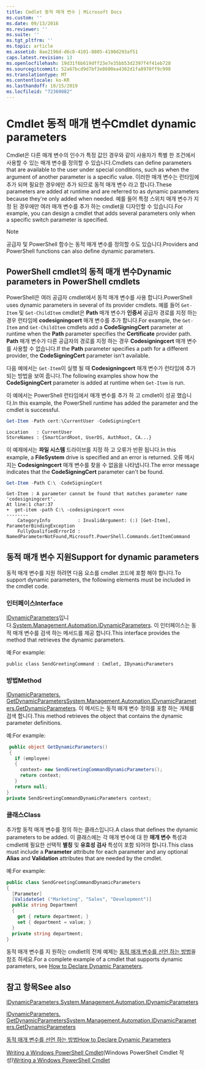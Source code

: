 ```yaml
---
title: Cmdlet 동적 매개 변수 | Microsoft Docs
ms.custom: ''
ms.date: 09/13/2016
ms.reviewer: ''
ms.suite: ''
ms.tgt_pltfrm: ''
ms.topic: article
ms.assetid: 8ae2196d-d6c8-4101-8805-4190d293af51
caps.latest.revision: 13
ms.openlocfilehash: 19d31f6b619dff23e7e35bb53d2397f4f41eb728
ms.sourcegitcommit: 52a67bcd9d7bf3e8600ea4302d1fa8970ff9c998
ms.translationtype: MT
ms.contentlocale: ko-KR
ms.lasthandoff: 10/15/2019
ms.locfileid: "72369882"
---
```

# <a name="cmdlet-dynamic-parameters"></a><span data-ttu-id="ac861-102">Cmdlet 동적 매개 변수</span><span class="sxs-lookup"><span data-stu-id="ac861-102">Cmdlet dynamic parameters</span></span>

<span data-ttu-id="ac861-103">Cmdlet은 다른 매개 변수의 인수가 특정 값인 경우와 같이 사용자가 특별 한 조건에서 사용할 수 있는 매개 변수를 정의할 수 있습니다.</span><span class="sxs-lookup"><span data-stu-id="ac861-103">Cmdlets can define parameters that are available to the user under special conditions, such as when the argument of another parameter is a specific value.</span></span> <span data-ttu-id="ac861-104">이러한 매개 변수는 런타임에 추가 되며 필요한 경우에만 추가 되므로 동적 매개 변수 라고 합니다.</span><span class="sxs-lookup"><span data-stu-id="ac861-104">These parameters are added at runtime and are referred to as dynamic parameters because they're only added when needed.</span></span> <span data-ttu-id="ac861-105">예를 들어 특정 스위치 매개 변수가 지정 된 경우에만 여러 매개 변수를 추가 하는 cmdlet을 디자인할 수 있습니다.</span><span class="sxs-lookup"><span data-stu-id="ac861-105">For example, you can design a cmdlet that adds several parameters only when a specific switch parameter is specified.</span></span>

> [!NOTE]
> <span data-ttu-id="ac861-106">공급자 및 PowerShell 함수는 동적 매개 변수를 정의할 수도 있습니다.</span><span class="sxs-lookup"><span data-stu-id="ac861-106">Providers and PowerShell functions can also define dynamic parameters.</span></span>

## <a name="dynamic-parameters-in-powershell-cmdlets"></a><span data-ttu-id="ac861-107">PowerShell cmdlet의 동적 매개 변수</span><span class="sxs-lookup"><span data-stu-id="ac861-107">Dynamic parameters in PowerShell cmdlets</span></span>

<span data-ttu-id="ac861-108">PowerShell은 여러 공급자 cmdlet에서 동적 매개 변수를 사용 합니다.</span><span class="sxs-lookup"><span data-stu-id="ac861-108">PowerShell uses dynamic parameters in several of its provider cmdlets.</span></span> <span data-ttu-id="ac861-109">예를 들어 `Get-Item` 및 `Get-ChildItem` cmdlet은 **Path** 매개 변수가 **인증서** 공급자 경로를 지정 하는 경우 런타임에 **codesigningcert** 매개 변수를 추가 합니다.</span><span class="sxs-lookup"><span data-stu-id="ac861-109">For example, the `Get-Item` and `Get-ChildItem` cmdlets add a **CodeSigningCert** parameter at runtime when the **Path** parameter specifies the **Certificate** provider path.</span></span> <span data-ttu-id="ac861-110">**Path** 매개 변수가 다른 공급자의 경로를 지정 하는 경우 **Codesigningcert** 매개 변수를 사용할 수 없습니다.</span><span class="sxs-lookup"><span data-stu-id="ac861-110">If the **Path** parameter specifies a path for a different provider, the **CodeSigningCert** parameter isn't available.</span></span>

<span data-ttu-id="ac861-111">다음 예에서는 `Get-Item`이 실행 될 때 **Codesigningcert** 매개 변수가 런타임에 추가 되는 방법을 보여 줍니다.</span><span class="sxs-lookup"><span data-stu-id="ac861-111">The following examples show how the **CodeSigningCert** parameter is added at runtime when `Get-Item` is run.</span></span>

<span data-ttu-id="ac861-112">이 예에서는 PowerShell 런타임에서 매개 변수를 추가 하 고 cmdlet이 성공 했습니다.</span><span class="sxs-lookup"><span data-stu-id="ac861-112">In this example, the PowerShell runtime has added the parameter and the cmdlet is successful.</span></span>

```powershell
Get-Item -Path cert:\CurrentUser -CodeSigningCert
```

```Output
Location   : CurrentUser
StoreNames : {SmartCardRoot, UserDS, AuthRoot, CA...}
```

<span data-ttu-id="ac861-113">이 예제에서는 **파일 시스템** 드라이브를 지정 하 고 오류가 반환 됩니다.</span><span class="sxs-lookup"><span data-stu-id="ac861-113">In this example, a **FileSystem** drive is specified and an error is returned.</span></span> <span data-ttu-id="ac861-114">오류 메시지는 **Codesigningcert** 매개 변수를 찾을 수 없음을 나타냅니다.</span><span class="sxs-lookup"><span data-stu-id="ac861-114">The error message indicates that the **CodeSigningCert** parameter can't be found.</span></span>

```powershell
Get-Item -Path C:\ -CodeSigningCert
```

```Output
Get-Item : A parameter cannot be found that matches parameter name 'codesigningcert'.
At line:1 char:37
+  get-item -path C:\ -codesigningcert <<<<
--------
    CategoryInfo          : InvalidArgument: (:) [Get-Item], ParameterBindingException
    FullyQualifiedErrorId : NamedParameterNotFound,Microsoft.PowerShell.Commands.GetItemCommand
```

## <a name="support-for-dynamic-parameters"></a><span data-ttu-id="ac861-115">동적 매개 변수 지원</span><span class="sxs-lookup"><span data-stu-id="ac861-115">Support for dynamic parameters</span></span>

<span data-ttu-id="ac861-116">동적 매개 변수를 지원 하려면 다음 요소를 cmdlet 코드에 포함 해야 합니다.</span><span class="sxs-lookup"><span data-stu-id="ac861-116">To support dynamic parameters, the following elements must be included in the cmdlet code.</span></span>

### <a name="interface"></a><span data-ttu-id="ac861-117">인터페이스</span><span class="sxs-lookup"><span data-stu-id="ac861-117">Interface</span></span>

<span data-ttu-id="ac861-118">[IDynamicParameters](/dotnet/api/System.Management.Automation.IDynamicParameters)입니다.</span><span class="sxs-lookup"><span data-stu-id="ac861-118">[System.Management.Automation.IDynamicParameters](/dotnet/api/System.Management.Automation.IDynamicParameters).</span></span>
<span data-ttu-id="ac861-119">이 인터페이스는 동적 매개 변수를 검색 하는 메서드를 제공 합니다.</span><span class="sxs-lookup"><span data-stu-id="ac861-119">This interface provides the method that retrieves the dynamic parameters.</span></span>

<span data-ttu-id="ac861-120">예:</span><span class="sxs-lookup"><span data-stu-id="ac861-120">For example:</span></span>

`public class SendGreetingCommand : Cmdlet, IDynamicParameters`

### <a name="method"></a><span data-ttu-id="ac861-121">방법</span><span class="sxs-lookup"><span data-stu-id="ac861-121">Method</span></span>

<span data-ttu-id="ac861-122">[IDynamicParameters. GetDynamicParameters](/dotnet/api/System.Management.Automation.IDynamicParameters.GetDynamicParameters)</span><span class="sxs-lookup"><span data-stu-id="ac861-122">[System.Management.Automation.IDynamicParameters.GetDynamicParameters](/dotnet/api/System.Management.Automation.IDynamicParameters.GetDynamicParameters).</span></span>
<span data-ttu-id="ac861-123">이 메서드는 동적 매개 변수 정의를 포함 하는 개체를 검색 합니다.</span><span class="sxs-lookup"><span data-stu-id="ac861-123">This method retrieves the object that contains the dynamic parameter definitions.</span></span>

<span data-ttu-id="ac861-124">예:</span><span class="sxs-lookup"><span data-stu-id="ac861-124">For example:</span></span>

```csharp
 public object GetDynamicParameters()
 {
   if (employee)
   {
     context= new SendGreetingCommandDynamicParameters();
     return context;
   }
   return null;
}
private SendGreetingCommandDynamicParameters context;
```

### <a name="class"></a><span data-ttu-id="ac861-125">클래스</span><span class="sxs-lookup"><span data-stu-id="ac861-125">Class</span></span>

<span data-ttu-id="ac861-126">추가할 동적 매개 변수를 정의 하는 클래스입니다.</span><span class="sxs-lookup"><span data-stu-id="ac861-126">A class that defines the dynamic parameters to be added.</span></span> <span data-ttu-id="ac861-127">이 클래스에는 각 매개 변수에 대 한 **매개 변수** 특성과 cmdlet에 필요한 선택적 **별칭** 및 **유효성 검사** 특성이 포함 되어야 합니다.</span><span class="sxs-lookup"><span data-stu-id="ac861-127">This class must include a **Parameter** attribute for each parameter and any optional **Alias** and **Validation** attributes that are needed by the cmdlet.</span></span>

<span data-ttu-id="ac861-128">예:</span><span class="sxs-lookup"><span data-stu-id="ac861-128">For example:</span></span>

```csharp
public class SendGreetingCommandDynamicParameters
{
  [Parameter]
  [ValidateSet ("Marketing", "Sales", "Development")]
  public string Department
  {
    get { return department; }
    set { department = value; }
  }
  private string department;
}
```

<span data-ttu-id="ac861-129">동적 매개 변수를 지 원하는 cmdlet의 전체 예제는 [동적 매개 변수를 선언 하는 방법](./how-to-declare-dynamic-parameters.md)을 참조 하세요.</span><span class="sxs-lookup"><span data-stu-id="ac861-129">For a complete example of a cmdlet that supports dynamic parameters, see [How to Declare Dynamic Parameters](./how-to-declare-dynamic-parameters.md).</span></span>

## <a name="see-also"></a><span data-ttu-id="ac861-130">참고 항목</span><span class="sxs-lookup"><span data-stu-id="ac861-130">See also</span></span>

[<span data-ttu-id="ac861-131">IDynamicParameters.</span><span class="sxs-lookup"><span data-stu-id="ac861-131">System.Management.Automation.IDynamicParameters</span></span>](/dotnet/api/System.Management.Automation.IDynamicParameters)

[<span data-ttu-id="ac861-132">IDynamicParameters. GetDynamicParameters</span><span class="sxs-lookup"><span data-stu-id="ac861-132">System.Management.Automation.IDynamicParameters.GetDynamicParameters</span></span>](/dotnet/api/System.Management.Automation.IDynamicParameters.GetDynamicParameters)

[<span data-ttu-id="ac861-133">동적 매개 변수를 선언 하는 방법</span><span class="sxs-lookup"><span data-stu-id="ac861-133">How to Declare Dynamic Parameters</span></span>](./how-to-declare-dynamic-parameters.md)

<span data-ttu-id="ac861-134">[Writing a Windows PowerShell Cmdlet](./writing-a-windows-powershell-cmdlet.md)(Windows PowerShell Cmdlet 작성)</span><span class="sxs-lookup"><span data-stu-id="ac861-134">[Writing a Windows PowerShell Cmdlet](./writing-a-windows-powershell-cmdlet.md)</span></span>
